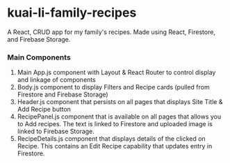 # kuai-li-family-recipes
A React, CRUD app for my family's recipes. Made using React, Firestore, and Firebase Storage.

<h3>Main Components</h3>
<ol>
  <li>Main App.js component with Layout & React Router to control display and linkage of components</li>
  <li>Body.js component to display Filters and Recipe cards (pulled from Firestore and Firebase Storage)</li>
  <li>Header.js component that persists on all pages that displays Site Title & Add Recipe button</li>
  <li>RecipePanel.js component that is available on all pages that allows you to Add recipes. The text is linked to Firestore and uploaded image is linked to Firebase Storage.</li>
  <li>RecipeDetails.js component that displays details of the clicked on Recipe. This contains an Edit Recipe capability that updates entry in Firestore.   </li>
</ol>
